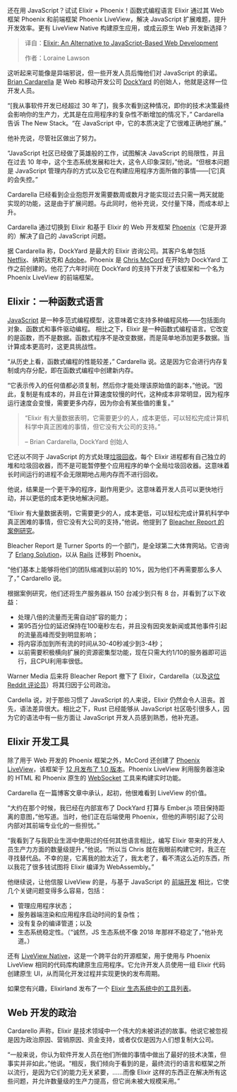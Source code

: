 <!--
title: Elixir：JavaScript Web开发的替代方案
cover: https://cdn.thenewstack.io/media/2025/06/24ea64d5-elixir.jpg
summary: 还在用 JavaScript？试试 Elixir + Phoenix！函数式编程语言 Elixir 通过其 Web 框架 Phoenix 和前端框架 Phoenix LiveView，解决 JavaScript 扩展难题，提升开发效率。更有 LiveView Native 构建原生应用，或成云原生 Web 开发新选择？
-->

还在用 JavaScript？试试 Elixir + Phoenix！函数式编程语言 Elixir 通过其 Web 框架 Phoenix 和前端框架 Phoenix LiveView，解决 JavaScript 扩展难题，提升开发效率。更有 LiveView Native 构建原生应用，或成云原生 Web 开发新选择？

> 译自：[Elixir: An Alternative to JavaScript-Based Web Development](https://thenewstack.io/elixir-an-alternative-to-javascript-based-web-development/)
> 
> 作者：Loraine Lawson

这听起来可能像是异端邪说，但一些开发人员后悔他们对 JavaScript 的承诺。[Brian Cardarella](https://www.linkedin.com/in/briancardarella/) 是 Web 和移动开发公司 [DockYard](https://dockyard.com/) 的创始人，他就是这样一位开发人员。

“[我从事软件开发已经超过 30 年了]，我多次看到这种情况，即你的技术决策最终会影响你的生产力，尤其是在应用程序的复杂性不断增加的情况下，” Cardarella 告诉 The New Stack。“在 JavaScript 中，它的本质决定了它很难正确地扩展。”

他补充说，尽管社区做出了努力。

“JavaScript 社区已经做了英雄般的工作，试图解决 JavaScript 的局限性，并且在过去 10 年中，这个生态系统发展和壮大，这令人印象深刻，”他说。“但根本问题是 JavaScript 管理内存的方式以及它在构建应用程序方面所做的事情——[它]真的会失控。”

Cardarella 已经看到企业抱怨开发需要数周或数月才能实现过去只需一两天就能实现的功能，这是由于扩展问题。与此同时，他补充说，交付量下降，而成本却上升。

Cardarella 通过切换到 Elixir 和基于 Elixir 的 Web 开发框架 [Phoenix](https://github.com/phoenixframework/phoenix)（它是开源的）解决了自己的 JavaScript 问题。

据 Cardarella 称，DockYard 是最大的 Elixir 咨询公司。其客户名单包括 [Netflix](https://thenewstack.io/netflix-engineers-rethink-mock-testing-for-graphql/)、纳斯达克和 [Adobe](https://thenewstack.io/adobe-developers-use-webassembly-to-improve-users-lives/)。Phoenix 是 [Chris McCord](https://www.linkedin.com/in/chris-mccord-98b47a37/) 在开始为 DockYard 工作之前创建的。他花了六年时间在 DockYard 的支持下开发了该框架和一个名为 Phoenix LiveView 的前端框架。

## Elixir：一种函数式语言

[JavaScript](https://thenewstack.io/javascript-framework-reality-check-whats-actually-working/) 是一种多范式编程模型，这意味着它支持多种编程风格——包括面向对象、函数式和事件驱动编程。
相比之下，Elixir 是一种函数式编程语言。它改变的是函数，而不是数据。函数式程序不是改变数据，而是简单地添加更多数据。当计算成本更高时，这更具挑战性。

“从历史上看，函数式编程的性能较差，” Cardarella 说。这是因为它会进行内存复制或内存分配，即在函数式编程中创建新内存。

“它表示传入的任何值都必须复制，然后你才能处理该原始值的副本，”他说。“因此，复制是有成本的，并且在计算速度较慢的时代，这种成本非常明显，因为程序运行速度会变慢，需要更多内存，因为你会有某些值的重复。”

> “Elixir 有大量数据表明，它需要更少的人，成本更低，可以轻松完成计算机科学中真正困难的事情，但它没有大公司的支持。”
>
> – Brian Cardarella, DockYard 创始人

它还以不同于 JavaScript 的方式处理[垃圾回收](https://www.cloudbees.com/blog/comparing-elixir-go)。每个 Elixir 进程都有自己独立的堆和垃圾回收器，而不是可能暂停整个应用程序的单个全局垃圾回收器。这意味着长时间运行的进程不会无限期地占用内存而不进行回收。

他说，结果是一个更干净的程序，副作用更少。这意味着开发人员可以更快地行动，并以更低的成本更快地解决问题。

“Elixir 有大量数据表明，它需要更少的人，成本更低，可以轻松完成计算机科学中真正困难的事情，但它没有大公司的支持，”他说。他提到了 [Bleacher Report 的案例研究](https://www.erlang-solutions.com/case-studies/bleacher-report-case-study/)。

Bleacher Report 是 Turner Sports 的一个部门，是全球第二大体育网站。它咨询了 [Erlang Solution](https://www.erlang-solutions.com/)，以从 [Rails](https://thenewstack.io/dhh-wants-to-make-web-dev-easy-again-with-ruby-on-rails/) 迁移到 Phoenix。

“他们基本上能够将他们的团队缩减到以前的 10%，因为他们不再需要那么多人了，” Cardarello 说。

根据案例研究，他们还将生产服务器从 150 台减少到只有 8 台，并看到了以下收益：
- 处理八倍的流量而无需自动扩容的能力；
- 第95百分位的延迟保持在100毫秒左右，并且没有因突发新闻或其他事件引起的流量高峰而受到明显影响；
- 将内容添加到所有流的时间从30-40秒减少到3-4秒；
- 以前需要积极横向扩展的资源密集型功能，现在只需大约1/10的服务器即可运行，且CPU利用率很低。

Warner Media 后来将 Bleacher Report 撤下了 Elixir，Cardarella（以及[这位 Reddit 评论员](https://www.reddit.com/r/erlang/comments/18f3kl3/bleacher_report_gutting_out_otp/)）将其归因于公司政治。

Cardella 说，对于那些习惯了 JavaScript 的人来说，Elixir 仍然会令人沮丧。首先，语法差异很大。相比之下，Rust 已经能够从 JavaScript 社区吸引很多人，因为它的语法中有一些方面让 JavaScript 开发人员感到熟悉，他补充道。

## Elixir 开发工具

除了用于 Web 开发的 Phoenix 框架之外，McCord 还创建了 [Phoenix LiveView](https://dockyard.com/blog/2018/12/12/phoenix-liveview-interactive-real-time-apps-no-need-to-write-javascript)，该框架于 [12 月发布了 1.0 版本](https://dockyard.com/blog/2024/12/03/phoenix-liveview-goes-1-0)。Phoenix LiveView 利用服务器渲染的 HTML 和 Phoenix 原生的 [WebSocket](https://thenewstack.io/the-challenge-of-scaling-websockets/) 工具来构建实时功能。

Cardarella 在一篇博客文章中承认，起初，他很难看到 LiveView 的价值。

“大约在那个时候，我已经在内部宣布了 DockYard 打算与 Ember.js 项目保持距离的意图，”他写道。当时，他们正在后端使用 Phoenix，但他的声明引起了公司内部对其前端专业化的一些担忧。”

“我看到了与我职业生涯中使用过的任何其他语言相比，编写 Elixir 带来的开发人员生产力方面的数量级提升，”他说。“所以当 Chris 就在我眼前构建它时，我正在寻找替代品。不幸的是，它离我的脸太近了，我太老了，看不清这么近的东西，所以我花了很多钱试图将 Elixir 编译为 WebAssembly。”

他继续说，让他信服 LiveView 的是，与基于 JavaScript 的 [前端开发](https://thenewstack.io/introduction-to-frontend-development) 相比，它使几个关键问题变得多么容易，包括：

- 管理应用程序状态；
- 服务器端渲染和应用程序启动时间的复杂性；
- 没有复杂的编译管道；以及
- 生态系统稳定性。（“诚然，JS 生态系统不像 2018 年那样不稳定了，”他补充道。）

还有 [LiveView Native](https://github.com/liveview-native/live_view_native)，这是一个跨平台的开源框架，用于使用与 Phoenix LiveView 相同的代码库构建原生应用程序。它允许开发人员使用一组 Elixir 代码创建原生 UI，从而简化开发过程并实现更快的发布周期。

如果您有兴趣，Elixirland 发布了一个 [Elixir 生态系统中的工具列表](https://elixirland.dev/ecosystem)。

## Web 开发的政治

Cardarello 声称，Elixir 是技术领域中一个伟大的未被讲述的故事。他说它被忽视是因为政治原因、营销原因、资金支持，或者仅仅是因为人们想复制大公司。

“一般来说，你认为软件开发人员在他们所做的事情中做出了最好的技术决策，但事实并非如此，”他说。“相反，我们倾向于看到的是，最终流行的语言和框架之所以流行，是因为它们的能力无关紧要，……而像 Elixir 这样的东西正在解决所有这些问题，并允许数量级的生产力提高，但它尚未被大规模采用。”